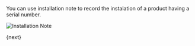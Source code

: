 You can use installation note to record the instalation of a product having a serial number.

<img class="screenshot" alt="Installation Note" src="/assets/manual_erpnext_com/img/stock/installation-note.png">

{next}